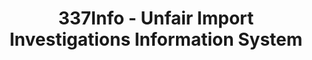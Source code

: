 ---
bigquery: https://console.cloud.google.com/bigquery?p=patents-public-data&d=usitc_investigations&page=dataset&project=sheets-management-319211
citation: US International Trade Commission 337Info Unfair Import Investigations Information
  System
contributors: US International Trade Comission
cost: None
description: US International Trade Commission 337Info Unfair Import Investigations
  Information System contains data on investigations done under Section 337. Section
  337 declares the infringement of certain statutory intellectual property rights
  and other forms of unfair competition in import trade to be unlawful practices.
  Most Section 337 investigations involve allegations of patent or registered trademark
  infringement.
documentation: FAQ and tutorial available on the site
last_edit: 04/05/2022, 21:49:50
location: https://pubapps2.usitc.gov/337external/
maintained_by: US International Trade Comission
schema_fields:
- dateCreated
- cafcAppeals
- actualEndDateEvidHear
- patentNumbers
- dateComplaintFiled
- finalDetViolation
- trademarkNumbers
- actualStartDateEvidHear
- gcAttorney
- markmanHearing
- respondent
- ouiiParticipation
- targetDate
- startDateMarkmanHearing
- finalDetNoViolation
- currentActiveALJ
- teoIdDueDate
- teoReliefGranted
- issueDateOtherNonFinal
- copyrightNumbers
- ouiiAttorney
- lastUpdated
- aljAssigned
- publication_number
- complainant
- invUnfairAct
- title
- finalIdOnViolationIssue
- endDateMarkmanHearing
- docketNo
- scheduledStartDateEvidHear
- htsNumbers
- scheduledEndDateEvidHear
- investigationTermDate
- patentNumber
- investigationNo
- currentStatus
- dateOfPublicationFrNotice
- id
- investigationType
- finalIdOnViolationDue
- teoIdIssueDate
- reportingRequirements
- teoProceedingInvolved
- internalRemand
shortname: unfair_import_investigations
tags:
- import
- legal
- trade
timeframe: 2008-2021 (prior to 2008 downloadable as a JSON file)
title: 337Info - Unfair Import Investigations Information System
uuid: 2721f5ec-e599-4890-9265-9706719fc71e
---